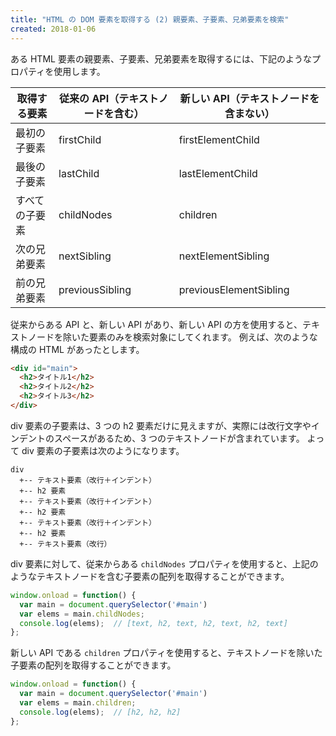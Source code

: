```yaml
---
title: "HTML の DOM 要素を取得する (2) 親要素、子要素、兄弟要素を検索"
created: 2018-01-06
---
```


ある HTML 要素の親要素、子要素、兄弟要素を取得するには、下記のようなプロパティを使用します。

| 取得する要素 | 従来の API（テキストノードを含む） | 新しい API（テキストノードを含まない） |
| ---- | ---- | ---- |
| 最初の子要素 | firstChild | firstElementChild |
| 最後の子要素 | lastChild | lastElementChild |
| すべての子要素 | childNodes | children |
| 次の兄弟要素 | nextSibling | nextElementSibling |
| 前の兄弟要素 | previousSibling | previousElementSibling |

従来からある API と、新しい API があり、新しい API の方を使用すると、テキストノードを除いた要素のみを検索対象にしてくれます。
例えば、次のような構成の HTML があったとします。

~~~ html
<div id="main">
  <h2>タイトル1</h2>
  <h2>タイトル2</h2>
  <h2>タイトル3</h2>
</div>
~~~

div 要素の子要素は、3 つの h2 要素だけに見えますが、実際には改行文字やインデントのスペースがあるため、3 つのテキストノードが含まれています。
よって div 要素の子要素は次のようになります。

~~~
div
  +-- テキスト要素（改行＋インデント）
  +-- h2 要素
  +-- テキスト要素（改行＋インデント）
  +-- h2 要素
  +-- テキスト要素（改行＋インデント）
  +-- h2 要素
  +-- テキスト要素（改行）
~~~

div 要素に対して、従来からある `childNodes` プロパティを使用すると、上記のようなテキストノードを含む子要素の配列を取得することができます。

~~~ javascript
window.onload = function() {
  var main = document.querySelector('#main')
  var elems = main.childNodes;
  console.log(elems);  // [text, h2, text, h2, text, h2, text]
};
~~~

新しい API である `children` プロパティを使用すると、テキストノードを除いた子要素の配列を取得することができます。

~~~ javascript
window.onload = function() {
  var main = document.querySelector('#main')
  var elems = main.children;
  console.log(elems);  // [h2, h2, h2]
};
~~~

